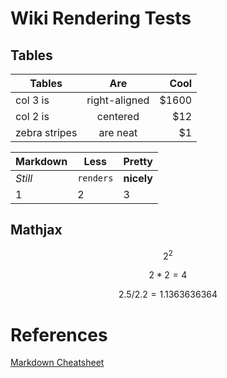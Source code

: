 # Wiki Rendering Tests

## Tables

| Tables        | Are           | Cool  |
| ------------- |:-------------:| -----:|
| col 3 is      | right-aligned | $1600 |
| col 2 is      | centered      |   $12 |
| zebra stripes | are neat      |    $1 |

Markdown | Less | Pretty
--- | --- | ---
*Still* | `renders` | **nicely**
1 | 2 | 3

## Mathjax

$$2^2$$

$$2 * 2 = 4$$

$$2.5 / 2.2 = 1.1363636364$$

# References

[Markdown Cheatsheet](https://github.com/adam-p/markdown-here/wiki/Markdown-Cheatsheet)
